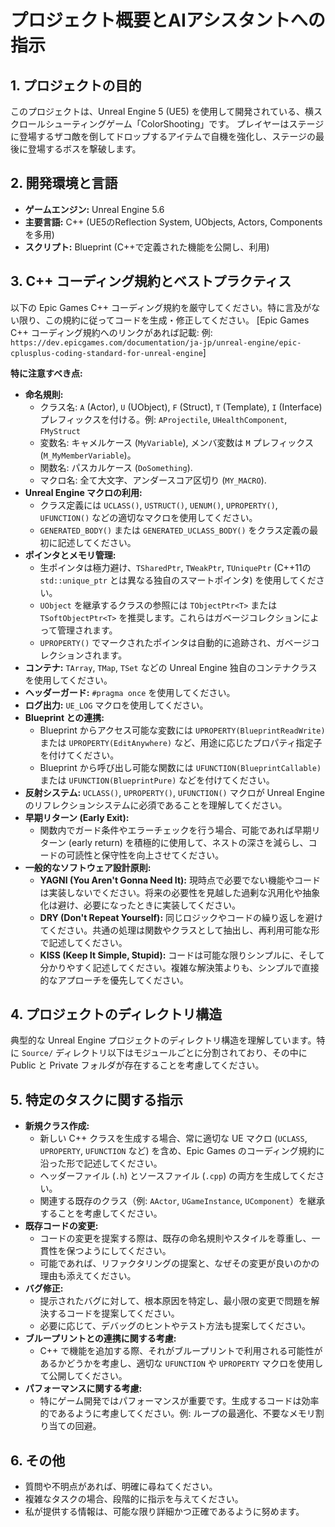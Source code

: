 # プロジェクト概要とAIアシスタントへの指示

## 1. プロジェクトの目的

このプロジェクトは、Unreal Engine 5 (UE5) を使用して開発されている、横スクロールシューティングゲーム「ColorShooting」です。
プレイヤーはステージに登場するザコ敵を倒してドロップするアイテムで自機を強化し、ステージの最後に登場するボスを撃破します。

## 2. 開発環境と言語

* **ゲームエンジン:** Unreal Engine 5.6
* **主要言語:** C++ (UE5のReflection System, UObjects, Actors, Components を多用)
* **スクリプト:** Blueprint (C++で定義された機能を公開し、利用)

## 3. C++ コーディング規約とベストプラクティス

以下の Epic Games C++ コーディング規約を厳守してください。特に言及がない限り、この規約に従ってコードを生成・修正してください。
[Epic Games C++ コーディング規約へのリンクがあれば記載: 例: `https://dev.epicgames.com/documentation/ja-jp/unreal-engine/epic-cplusplus-coding-standard-for-unreal-engine`]

**特に注意すべき点:**

* **命名規則:**
    * クラス名: `A` (Actor), `U` (UObject), `F` (Struct), `T` (Template), `I` (Interface) プレフィックスを付ける。例: `AProjectile`, `UHealthComponent`, `FMyStruct`
    * 変数名: キャメルケース (`MyVariable`), メンバ変数は `M` プレフィックス (`M_MyMemberVariable`)。
    * 関数名: パスカルケース (`DoSomething`).
    * マクロ名: 全て大文字、アンダースコア区切り (`MY_MACRO`).
* **Unreal Engine マクロの利用:**
    * クラス定義には `UCLASS()`, `USTRUCT()`, `UENUM()`, `UPROPERTY()`, `UFUNCTION()` などの適切なマクロを使用してください。
    * `GENERATED_BODY()` または `GENERATED_UCLASS_BODY()` をクラス定義の最初に記述してください。
* **ポインタとメモリ管理:**
    * 生ポインタは極力避け、`TSharedPtr`, `TWeakPtr`, `TUniquePtr` (C++11の `std::unique_ptr` とは異なる独自のスマートポインタ) を使用してください。
    * `UObject` を継承するクラスの参照には `TObjectPtr<T>` または `TSoftObjectPtr<T>` を推奨します。これらはガベージコレクションによって管理されます。
    * `UPROPERTY()` でマークされたポインタは自動的に追跡され、ガベージコレクションされます。
* **コンテナ:** `TArray`, `TMap`, `TSet` などの Unreal Engine 独自のコンテナクラスを使用してください。
* **ヘッダーガード:** `#pragma once` を使用してください。
* **ログ出力:** `UE_LOG` マクロを使用してください。
* **Blueprint との連携:**
    * Blueprint からアクセス可能な変数には `UPROPERTY(BlueprintReadWrite)` または `UPROPERTY(EditAnywhere)` など、用途に応じたプロパティ指定子を付けてください。
    * Blueprint から呼び出し可能な関数には `UFUNCTION(BlueprintCallable)` または `UFUNCTION(BlueprintPure)` などを付けてください。
* **反射システム:** `UCLASS()`, `UPROPERTY()`, `UFUNCTION()` マクロが Unreal Engine のリフレクションシステムに必須であることを理解してください。
* **早期リターン (Early Exit):**
    * 関数内でガード条件やエラーチェックを行う場合、可能であれば早期リターン (early return) を積極的に使用して、ネストの深さを減らし、コードの可読性と保守性を向上させてください。
* **一般的なソフトウェア設計原則:**
    * **YAGNI (You Aren't Gonna Need It):** 現時点で必要でない機能やコードは実装しないでください。将来の必要性を見越した過剰な汎用化や抽象化は避け、必要になったときに実装してください。
    * **DRY (Don't Repeat Yourself):** 同じロジックやコードの繰り返しを避けてください。共通の処理は関数やクラスとして抽出し、再利用可能な形で記述してください。
    * **KISS (Keep It Simple, Stupid):** コードは可能な限りシンプルに、そして分かりやすく記述してください。複雑な解決策よりも、シンプルで直接的なアプローチを優先してください。

## 4. プロジェクトのディレクトリ構造

典型的な Unreal Engine プロジェクトのディレクトリ構造を理解しています。特に `Source/` ディレクトリ以下はモジュールごとに分割されており、その中に Public と Private フォルダが存在することを考慮してください。

## 5. 特定のタスクに関する指示

* **新規クラス作成:**
    * 新しい C++ クラスを生成する場合、常に適切な UE マクロ (`UCLASS`, `UPROPERTY`, `UFUNCTION` など) を含め、Epic Games のコーディング規約に沿った形で記述してください。
    * ヘッダーファイル (`.h`) とソースファイル (`.cpp`) の両方を生成してください。
    * 関連する既存のクラス（例: `AActor`, `UGameInstance`, `UComponent`）を継承することを考慮してください。
* **既存コードの変更:**
    * コードの変更を提案する際は、既存の命名規則やスタイルを尊重し、一貫性を保つようにしてください。
    * 可能であれば、リファクタリングの提案と、なぜその変更が良いのかの理由も添えてください。
* **バグ修正:**
    * 提示されたバグに対して、根本原因を特定し、最小限の変更で問題を解決するコードを提案してください。
    * 必要に応じて、デバッグのヒントやテスト方法も提案してください。
* **ブループリントとの連携に関する考慮:**
    * C++ で機能を追加する際、それがブループリントで利用される可能性があるかどうかを考慮し、適切な `UFUNCTION` や `UPROPERTY` マクロを使用して公開してください。
* **パフォーマンスに関する考慮:**
    * 特にゲーム開発ではパフォーマンスが重要です。生成するコードは効率的であるように考慮してください。例: ループの最適化、不要なメモリ割り当ての回避。

## 6. その他

* 質問や不明点があれば、明確に尋ねてください。
* 複雑なタスクの場合、段階的に指示を与えてください。
* 私が提供する情報は、可能な限り詳細かつ正確であるように努めます。